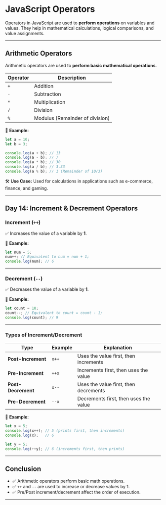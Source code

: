 # **JavaScript Operators**  

Operators in JavaScript are used to **perform operations** on variables and values. They help in mathematical calculations, logical comparisons, and value assignments.  

---

## **Arithmetic Operators**  
Arithmetic operators are used to **perform basic mathematical operations**.  

| Operator | Description |
|----------|-------------|
| `+`  | Addition |
| `-`  | Subtraction |
| `*`  | Multiplication |
| `/`  | Division |
| `%`  | Modulus (Remainder of division) |

📌 **Example:**  
```js
let a = 10;
let b = 3;

console.log(a + b); // 13
console.log(a - b); // 7
console.log(a * b); // 30
console.log(a / b); // 3.33
console.log(a % b); // 1 (Remainder of 10/3)
```

🛠️ **Use Case:** Used for calculations in applications such as e-commerce, finance, and gaming.  

---

## **Day 14: Increment & Decrement Operators**  

### **Increment (`++`)**  
✅ Increases the value of a variable by **1**.  

📌 **Example:**  
```js
let num = 5;
num++; // Equivalent to num = num + 1;
console.log(num); // 6
```

---

### **Decrement (`--`)**  
✅ Decreases the value of a variable by **1**.  

📌 **Example:**  
```js
let count = 10;
count--; // Equivalent to count = count - 1;
console.log(count); // 9
```

---

### **Types of Increment/Decrement**  

| Type | Example | Explanation |
|------|---------|-------------|
| **Post-Increment** | `x++` | Uses the value first, then increments |
| **Pre-Increment** | `++x` | Increments first, then uses the value |
| **Post-Decrement** | `x--` | Uses the value first, then decrements |
| **Pre-Decrement** | `--x` | Decrements first, then uses the value |

📌 **Example:**  
```js
let x = 5;
console.log(x++); // 5 (prints first, then increments)
console.log(x);   // 6

let y = 5;
console.log(++y); // 6 (increments first, then prints)
```

---

## **Conclusion**  
- ✅ Arithmetic operators perform basic math operations.  
- ✅ `++` and `--` are used to increase or decrease values by 1.  
- ✅ Pre/Post increment/decrement affect the order of execution.  



---